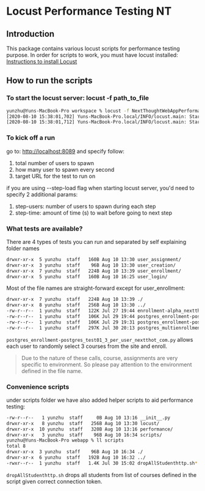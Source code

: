 # Locust Performance Testing NT

## Introduction
This package contains various locust scripts for performance testing purpose.
In order for scripts to work, you must have locust installed:
[Instructions to install Locust](https://docs.locust.io/en/stable/installation.html)

## How to run the scripts

### To start the locust server: locust -f path_to_file
```bash
yunzhu@Yuns-MacBook-Pro workspace % locust -f NextThoughtWebAppPerformanceTest/src/nti/webapp/locust/user_login/locust_stress.py
[2020-08-10 15:38:01,702] Yuns-MacBook-Pro.local/INFO/locust.main: Starting web interface at http://:8089
[2020-08-10 15:38:01,712] Yuns-MacBook-Pro.local/INFO/locust.main: Starting Locust 1.1.1
```

### To kick off a run
go to: [http://localhost:8089](http://localhost:8089) and specify follow:
1. total number of users to spawn
2. how many user to spawn every second
3. target URL for the test to run on

if you are using --step-load flag when starting locust server, you'd need to specify 2 additional params:
1. step-users: number of users to spawn during each step
2. step-time: amount of time (s) to wait before going to next step

### What tests are available?
There are 4 types of tests you can run and separated by self explaining folder names
```bash
drwxr-xr-x  5 yunzhu  staff   160B Aug 10 13:30 user_assignment/
drwxr-xr-x  3 yunzhu  staff    96B Aug 10 13:30 user_creation/
drwxr-xr-x  7 yunzhu  staff   224B Aug 10 13:39 user_enrollment/
drwxr-xr-x  5 yunzhu  staff   160B Aug 10 16:25 user_login/
```
Most of the file names are straight-forward except for user_enrollment:
```bash
drwxr-xr-x  7 yunzhu  staff   224B Aug 10 13:39 ./
drwxr-xr-x  8 yunzhu  staff   256B Aug 10 13:30 ../
-rw-r--r--  1 yunzhu  staff   122K Jul 27 19:44 enrollment-alpha_nextthought_com.py
-rw-r--r--  1 yunzhu  staff   106K Jul 29 19:44 postgres_enrollment-postgres_test01_3_per_user_nextthot_com.py
-rw-r--r--  1 yunzhu  staff   106K Jul 29 19:31 postgres_enrollment-postgres_test01_nextthot_com.py
-rw-r--r--  1 yunzhu  staff   297K Jul 30 20:13 postgres_multienrollment-postgres_test01_nextthot_com.py
```
`postgres_enrollment-postgres_test01_3_per_user_nextthot_com.py` allows each user to randomly select 3 courses from the
site and enroll.

> Due to the nature of these calls, course, assignments are very specific to environment. So please pay attention to the
environment defined in the file name.

### Convenience scripts
under scripts folder we have also added helper scripts to aid performance testing:
```bash
-rw-r--r--   1 yunzhu  staff     0B Aug 10 13:16 __init__.py
drwxr-xr-x   8 yunzhu  staff   256B Aug 10 13:30 locust/
drwxr-xr-x  10 yunzhu  staff   320B Aug 10 13:16 performance/
drwxr-xr-x   3 yunzhu  staff    96B Aug 10 16:34 scripts/
yunzhu@Yuns-MacBook-Pro webapp % ll scripts
total 8
drwxr-xr-x  3 yunzhu  staff    96B Aug 10 16:34 ./
drwxr-xr-x  6 yunzhu  staff   192B Aug 10 16:32 ../
-rwxr--r--  1 yunzhu  staff   1.4K Jul 30 15:02 dropAllStudenthttp.sh*
```
`dropAllStudenthttp.sh` drops all students from list of courses defined in the script given correct connection token.







